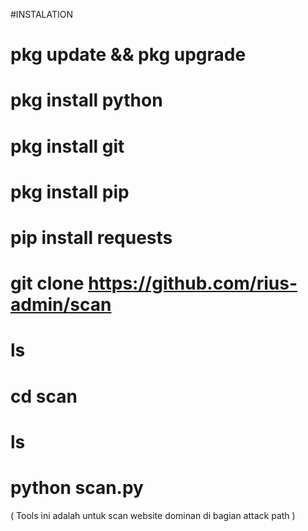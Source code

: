 #INSTALATION

# pkg update && pkg upgrade
# pkg install python
# pkg install git
# pkg install pip
# pip install requests
# git clone https://github.com/rius-admin/scan
# ls
# cd scan
# ls
# python scan.py

( Tools ini adalah untuk scan website dominan di bagian attack path ) 
